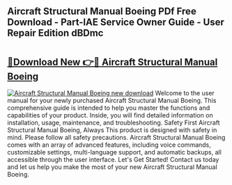 ## Aircraft Structural Manual Boeing PDf Free Download - Part-lAE Service Owner Guide - User Repair Edition dBDmc

# <h2><a href="http://bc48818.oget.top/?id=Aircraft+Structural+Manual+Boeing">🔗Download New 👉🔴 Aircraft Structural Manual Boeing</a></h2>

[![Aircraft Structural Manual Boeing new download](https://i.imgur.com/5g1atiW.png)](http://bc48818.oget.top/?id=Aircraft+Structural+Manual+Boeing)
Welcome to the user manual for your newly purchased Aircraft Structural Manual Boeing. This comprehensive guide is intended to help you master the functions and capabilities of your product. Inside, you will find detailed information on installation, usage, maintenance, and troubleshooting. Safety First Aircraft Structural Manual Boeing, Always This product is designed with safety in mind. Please follow all safety precautions. Aircraft Structural Manual Boeing comes with an array of advanced features, including voice commands, customizable settings, multi-language support, and automatic backups, all accessible through the user interface. Let's Get Started! Contact us today and let us help you make the most of your new Aircraft Structural Manual Boeing.
